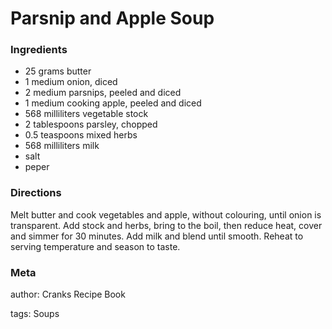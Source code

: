 # Parsnip and Apple Soup

### Ingredients
 * 25 grams butter
 * 1 medium onion, diced
 * 2 medium parsnips, peeled and diced
 * 1 medium cooking apple, peeled and diced
 * 568 milliliters vegetable stock
 * 2 tablespoons parsley, chopped
 * 0.5 teaspoons mixed herbs
 * 568 milliliters milk
 * salt
 * peper

### Directions

Melt butter and cook vegetables and apple, without colouring, until onion is transparent.  Add stock and herbs, bring to the boil, then reduce heat, cover and simmer for 30 minutes.  Add milk and blend until smooth.  Reheat to serving temperature and season to taste.

### Meta
author: Cranks Recipe Book

tags: Soups

